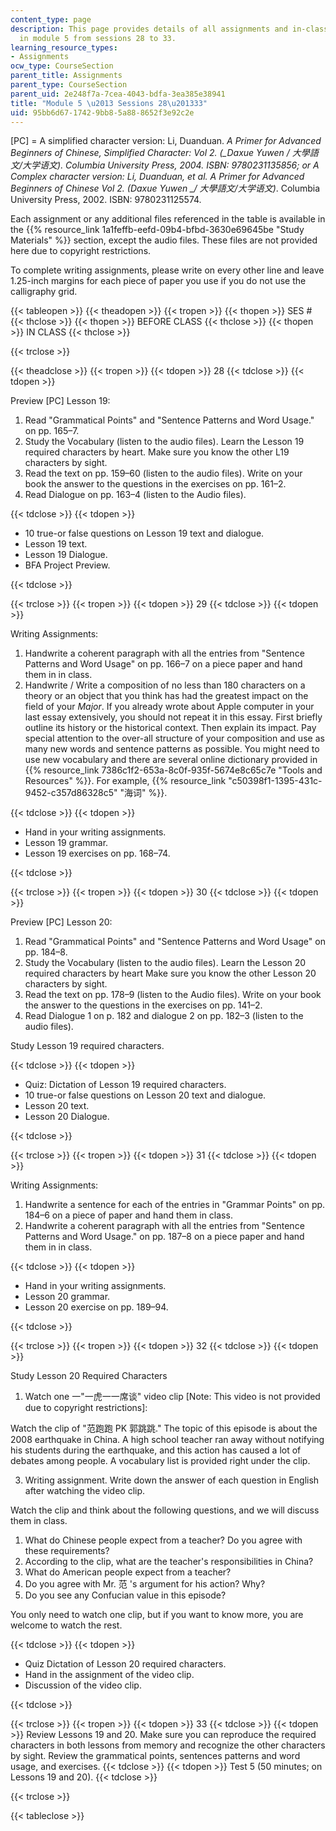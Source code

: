 ```yaml
---
content_type: page
description: This page provides details of all assignments and in-class activities
  in module 5 from sessions 28 to 33.
learning_resource_types:
- Assignments
ocw_type: CourseSection
parent_title: Assignments
parent_type: CourseSection
parent_uid: 2e248f7a-7cea-4043-bdfa-3ea385e38941
title: "Module 5 \u2013 Sessions 28\u201333"
uid: 95bb6d67-1742-9bb8-5a88-8652f3e92c2e
---
```


\[PC\] = A simplified character version: Li, Duanduan. _A Primer for Advanced Beginners of Chinese, Simplified Character: Vol 2. (__Daxue Yuwen / 大學語文/大学语文)._ Columbia University Press, 2004. ISBN: 9780231135856; or A Complex character version: Li, Duanduan, et al. _A Primer for Advanced Beginners of Chinese Vol 2._ (_Daxue Yuwen_ __/ 大學語文/大学语文_)_. Columbia University Press, 2002. ISBN: 9780231125574.

Each assignment or any additional files referenced in the table is available in the {{% resource_link 1a1feffb-eefd-09b4-bfbd-3630e69645be "Study Materials" %}} section, except the audio files. These files are not provided here due to copyright restrictions.

To complete writing assignments, please write on every other line and leave 1.25-inch margins for each piece of paper you use if you do not use the calligraphy grid.

{{< tableopen >}}
{{< theadopen >}}
{{< tropen >}}
{{< thopen >}}
SES #
{{< thclose >}}
{{< thopen >}}
BEFORE CLASS
{{< thclose >}}
{{< thopen >}}
IN CLASS
{{< thclose >}}

{{< trclose >}}

{{< theadclose >}}
{{< tropen >}}
{{< tdopen >}}
28
{{< tdclose >}}
{{< tdopen >}}


Preview \[PC\] Lesson 19:

1.  Read "Grammatical Points" and "Sentence Patterns and Word Usage." on pp. 165–7.
2.  Study the Vocabulary (listen to the audio files). Learn the Lesson 19 required characters by heart. Make sure you know the other L19 characters by sight.
3.  Read the text on pp. 159–60 (listen to the audio files). Write on your book the answer to the questions in the exercises on pp. 161–2.
4.  Read Dialogue on pp. 163–4 (listen to the Audio files).


{{< tdclose >}}
{{< tdopen >}}


*   10 true-or false questions on Lesson 19 text and dialogue.
*   Lesson 19 text.
*   Lesson 19 Dialogue.
*   BFA Project Preview.


{{< tdclose >}}

{{< trclose >}}
{{< tropen >}}
{{< tdopen >}}
29
{{< tdclose >}}
{{< tdopen >}}


Writing Assignments:

1.  Handwrite a coherent paragraph with all the entries from "Sentence Patterns and Word Usage" on pp. 166–7 on a piece paper and hand them in in class.
2.  Handwrite / Write a composition of no less than 180 characters on a theory or an object that you think has had the greatest impact on the field of your _Major_. If you already wrote about Apple computer in your last essay extensively, you should not repeat it in this essay. First briefly outline its history or the historical context. Then explain its impact. Pay special attention to the over-all structure of your composition and use as many new words and sentence patterns as possible. You might need to use new vocabulary and there are several online dictionary provided in {{% resource_link 7386c1f2-653a-8c0f-935f-5674e8c65c7e "Tools and Resources" %}}. For example, {{% resource_link "c50398f1-1395-431c-9452-c357d86328c5" "海词" %}}.


{{< tdclose >}}
{{< tdopen >}}


*   Hand in your writing assignments.
*   Lesson 19 grammar.
*   Lesson 19 exercises on pp. 168–74.


{{< tdclose >}}

{{< trclose >}}
{{< tropen >}}
{{< tdopen >}}
30
{{< tdclose >}}
{{< tdopen >}}


Preview \[PC\] Lesson 20:

1.  Read "Grammatical Points" and "Sentence Patterns and Word Usage" on pp. 184–8.
2.  Study the Vocabulary (listen to the audio files). Learn the Lesson 20 required characters by heart Make sure you know the other Lesson 20 characters by sight.
3.  Read the text on pp. 178–9 (listen to the Audio files). Write on your book the answer to the questions in the exercises on pp. 141–2.
4.  Read Dialogue 1 on p. 182 and dialogue 2 on pp. 182–3 (listen to the audio files).

Study Lesson 19 required characters.


{{< tdclose >}}
{{< tdopen >}}


*   Quiz: Dictation of Lesson 19 required characters.
*   10 true-or false questions on Lesson 20 text and dialogue.
*   Lesson 20 text.
*   Lesson 20 Dialogue.


{{< tdclose >}}

{{< trclose >}}
{{< tropen >}}
{{< tdopen >}}
31
{{< tdclose >}}
{{< tdopen >}}


Writing Assignments:

1.  Handwrite a sentence for each of the entries in "Grammar Points" on pp. 184–6 on a piece of paper and hand them in class.
2.  Handwrite a coherent paragraph with all the entries from "Sentence Patterns and Word Usage." on pp. 187–8 on a piece paper and hand them in in class.


{{< tdclose >}}
{{< tdopen >}}


*   Hand in your writing assignments.
*   Lesson 20 grammar.
*   Lesson 20 exercise on pp. 189–94.


{{< tdclose >}}

{{< trclose >}}
{{< tropen >}}
{{< tdopen >}}
32
{{< tdclose >}}
{{< tdopen >}}


Study Lesson 20 Required Characters

1.  Watch one ⼀"一虎⼀一席谈" video clip \[Note: This video is not provided due to copyright restrictions\]:

Watch the clip of "范跑跑 PK 郭跳跳." The topic of this episode is about the 2008 earthquake in China. A high school teacher ran away without notifying his students during the earthquake, and this action has caused a lot of debates among people. A vocabulary list is provided right under the clip.

3.  Writing assignment. Write down the answer of each question in English after watching the video clip.

Watch the clip and think about the following questions, and we will discuss them in class.

1.  What do Chinese people expect from a teacher? Do you agree with these requirements?
2.  According to the clip, what are the teacher's responsibilities in China?
3.  What do American people expect from a teacher?
4.  Do you agree with Mr. 范 's argument for his action? Why?
5.  Do you see any Confucian value in this episode?

You only need to watch one clip, but if you want to know more, you are welcome to watch the rest.


{{< tdclose >}}
{{< tdopen >}}


*   Quiz Dictation of Lesson 20 required characters.
*   Hand in the assignment of the video clip.
*   Discussion of the video clip.


{{< tdclose >}}

{{< trclose >}}
{{< tropen >}}
{{< tdopen >}}
33
{{< tdclose >}}
{{< tdopen >}}
Review Lessons 19 and 20. Make sure you can reproduce the required characters in both lessons from memory and recognize the other characters by sight. Review the grammatical points, sentences patterns and word usage, and exercises.
{{< tdclose >}}
{{< tdopen >}}
Test 5 (50 minutes; on Lessons 19 and 20).
{{< tdclose >}}

{{< trclose >}}

{{< tableclose >}}